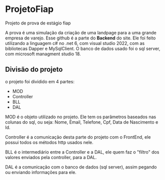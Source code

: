 # ProjetoFiap
Projeto de prova de estágio fiap

A prova é uma simulação da criação de uma landpage para a uma grande empresa de varejo. Esse github é a parte do **Backend** do site.
Ele foi feito utilizando a linguagem c# no .net 6, com visual studio 2022, com as bibliotecas Dapper e MySqlClient. O banco de dados usado foi o sql server, com microsoft managment studio 18.
## Divisão do projeto
o projeto foi dividido em 4 partes:
* MOD
* Controller
* BLL
* DAL

MOD é o objeto utilizado no projeto. Ele tem os parâmetros baseados nas colunas do sql, ou seja: Nome, Email, Telefone, Cpf, Data de Nascimento e Id.

Controller é a comunicação desta parte do projeto com o FrontEnd, ele possui todos os métodos http usados nele.

BLL é o intermediário entre a Controller e a DAL, ele quem faz o "filtro" dos valores enviados pela controller, para a DAL.

DAL é a comunicação com o banco de dados (sql server), assim pegando ou enviando informações para ele.

